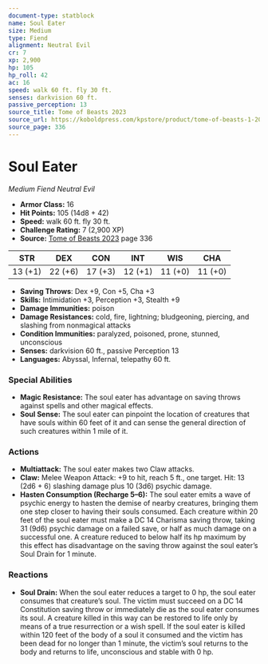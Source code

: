 ```yaml
---
document-type: statblock
name: Soul Eater
size: Medium
type: Fiend
alignment: Neutral Evil
cr: 7
xp: 2,900
hp: 105
hp_roll: 42
ac: 16
speed: walk 60 ft. fly 30 ft.
senses: darkvision 60 ft. 
passive_perception: 13
source_title: Tome of Beasts 2023
source_url: https://koboldpress.com/kpstore/product/tome-of-beasts-1-2023-edition/
source_page: 336
---
```


# Soul Eater

*Medium* *Fiend* *Neutral Evil*

- **Armor Class:** 16
- **Hit Points:** 105 (14d8 + 42)
- **Speed:** walk 60 ft. fly 30 ft.
- **Challenge Rating:** 7 (2,900 XP)
- **Source:** [Tome of Beasts 2023](https://koboldpress.com/kpstore/product/tome-of-beasts-1-2023-edition/) page 336

| STR | DEX | CON | INT | WIS | CHA |
| --- | --- | --- | --- | --- | --- |
| 13 (+1) | 22 (+6) | 17 (+3) | 12 (+1) | 11 (+0) | 11 (+0) |

- **Saving Throws**: Dex +9, Con +5, Cha +3
- **Skills:** Intimidation +3, Perception +3, Stealth +9
- **Damage Immunities:** poison
- **Damage Resistances:** cold, fire, lightning; bludgeoning, piercing, and slashing from nonmagical attacks
- **Condition Immunities:** paralyzed, poisoned, prone, stunned, unconscious
- **Senses:** darkvision 60 ft., passive Perception 13
- **Languages:** Abyssal, Infernal, telepathy 60 ft.

### Special Abilities

- **Magic Resistance:** The soul eater has advantage on saving throws against spells and other magical effects.
- **Soul Sense:** The soul eater can pinpoint the location of creatures that have souls within 60 feet of it and can sense the general direction of such creatures within 1 mile of it.

### Actions

- **Multiattack:** The soul eater makes two Claw attacks.
- **Claw:** Melee Weapon Attack: +9 to hit, reach 5 ft., one target. Hit: 13 (2d6 + 6) slashing damage plus 10 (3d6) psychic damage.
- **Hasten Consumption (Recharge 5–6):** The soul eater emits a wave of psychic energy to hasten the demise of nearby creatures, bringing them one step closer to having their souls consumed. Each creature within 20 feet of the soul eater must make a DC 14 Charisma saving throw, taking 31 (9d6) psychic damage on a failed save, or half as much damage on a successful one. A creature reduced to below half its hp maximum by this effect has disadvantage on the saving throw against the soul eater’s Soul Drain for 1 minute.

### Reactions

- **Soul Drain:** When the soul eater reduces a target to 0 hp, the soul eater consumes that creature’s soul. The victim must succeed on a DC 14 Constitution saving throw or immediately die as the soul eater consumes its soul. A creature killed in this way can be restored to life only by means of a true resurrection or a wish spell. If the soul eater is killed within 120 feet of the body of a soul it consumed and the victim has been dead for no longer than 1 minute, the victim’s soul returns to the body and returns to life, unconscious and stable with 0 hp.
